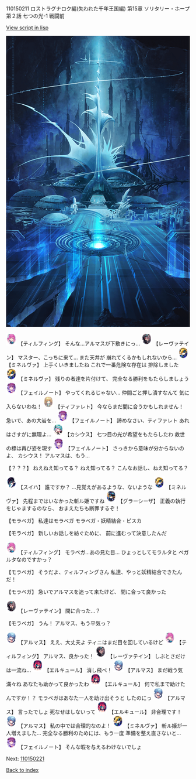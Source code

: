 110150211 ロストラグナロク編(失われた千年王国編) 第15章 ソリタリー・ホープ 第２話 七つの光-1 戦闘前

[View script in lisp](../scripts/110150211.txt)

![profound_nolight.png](../images/backgrounds/profound_nolight.png)

<img src="../images/units/3101411.png" alt="3101411.png" height="34"/>
【ティルフィング】
そんな…アルマスが下敷きにっ…

<img src="../images/units/3100211.png" alt="3100211.png" height="34"/>
【レーヴァテイン】
マスター、こっちに来て…
また天井が
崩れてくるかもしれないから…

<img src="../images/units/3302519.png" alt="3302519.png" height="34"/>
【ミネルヴァ】
上手くいきましたね
これで一番危険な存在は
排除しました

<img src="../images/units/3302519.png" alt="3302519.png" height="34"/>
【ミネルヴァ】
残りの者達を片付けて、
完全なる勝利をもたらしましょう

<img src="../images/units/3401911.png" alt="3401911.png" height="34"/>
【フェイルノート】
やってくれるじゃない…
仲間ごと押し潰すなんて
気に入らないわね！

<img src="../images/units/3503211.png" alt="3503211.png" height="34"/>
【ティファレト】
今ならまだ間に合うかもしれません！
急いで、あの大岩を…

<img src="../images/units/3401911.png" alt="3401911.png" height="34"/>
【フェイルノート】
諦めなさい、ティファレト
あれはさすがに無理よ…

<img src="../images/units/3303111.png" alt="3303111.png" height="34"/>
【カシウス】
七つ目の光が希望をもたらしたわ
救世の標は再び姿を現す

<img src="../images/units/3401911.png" alt="3401911.png" height="34"/>
【フェイルノート】
さっきから意味が分からないのよ、
カシウス！
アルマスは、もう…

【？？？】
ねえねえ知ってる？
ねえ知ってる？
こんなお話し、ねえ知ってる？

<img src="../images/units/3401719.png" alt="3401719.png" height="34"/>
【スイハ】
誰ですか？
…見覚えがあるような、ないような

<img src="../images/units/3302519.png" alt="3302519.png" height="34"/>
【ミネルヴァ】
先程まではいなかった斬ル姫ですね

<img src="../images/units/3302619.png" alt="3302619.png" height="34"/>
【グラーシーザ】
正義の執行をじゃまするのなら、
おまえたちも断罪するぞ！

【モラベガ】
私達はモラベガ
モラベガ・妖精結合・ピスカ

【モラベガ】
新しいお話しを紡ぐために、
前に進むって決意したんだ

<img src="../images/units/3101411.png" alt="3101411.png" height="34"/>
【ティルフィング】
モラベガ…あの見た目…
ひょっとしてモラルタと
ベガルタなのですかっ？

【モラベガ】
そうだよ、ティルフィングさん
私達、やっと妖精結合できたんだ！

【モラベガ】
急いでアルマスを追って来たけど、
間に合って良かった

<img src="../images/units/3100211.png" alt="3100211.png" height="34"/>
【レーヴァテイン】
間に合った…？

【モラベガ】
うん！
アルマス、もう平気っ？

<img src="../images/units/3103811.png" alt="3103811.png" height="34"/>
【アルマス】
ええ、大丈夫よ
ティニはまだ目を回しているけど

<img src="../images/units/3101411.png" alt="3101411.png" height="34"/>
【ティルフィング】
アルマス、良かった！

<img src="../images/units/3100211.png" alt="3100211.png" height="34"/>
【レーヴァテイン】
しぶとさだけは一流ね…

<img src="../images/units/3202519.png" alt="3202519.png" height="34"/>
【エルキュール】
消し飛べ！

<img src="../images/units/3103811.png" alt="3103811.png" height="34"/>
【アルマス】
まだ戦う気満々ね
あなたも助かって良かったわ

<img src="../images/units/3202519.png" alt="3202519.png" height="34"/>
【エルキュール】
何で私まで助けたんですか！？
モラベガはあなた一人を助け出そうと
したのにっ

<img src="../images/units/3103811.png" alt="3103811.png" height="34"/>
【アルマス】
言ったでしょ
死なせはしないって

<img src="../images/units/3202519.png" alt="3202519.png" height="34"/>
【エルキュール】
非合理です！

<img src="../images/units/3103811.png" alt="3103811.png" height="34"/>
【アルマス】
私の中では合理的なのよ！

<img src="../images/units/3302519.png" alt="3302519.png" height="34"/>
【ミネルヴァ】
斬ル姫が一人増えました…
完全なる勝利のためには、もう一度
準備を整え直さないと…

<img src="../images/units/3401911.png" alt="3401911.png" height="34"/>
【フェイルノート】
そんな暇を与えるわけないでしょ

Next: [110150221](110150221.md)

[Back to index](index.md)

